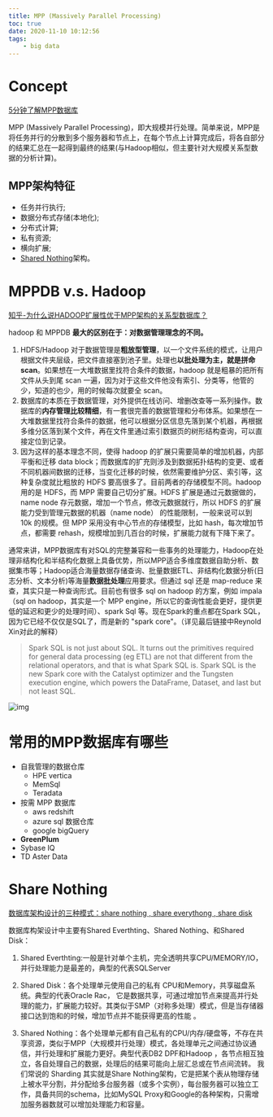 ```yaml
---
title: MPP (Massively Parallel Processing)
toc: true
date: 2020-11-10 10:12:56
tags:
	- big data
---
```


# Concept

[5分钟了解MPP数据库](https://zhuanlan.zhihu.com/p/148621151)

MPP (Massively Parallel Processing)，即大规模并行处理。简单来说，MPP是将任务并行的分散到多个服务器和节点上，在每个节点上计算完成后，将各自部分的结果汇总在一起得到最终的结果(与Hadoop相似，但主要针对大规模关系型数据的分析计算)。

## MPP架构特征

- 任务并行执行;
- 数据分布式存储(本地化);
- 分布式计算;
- 私有资源;
- 横向扩展;
- [Shared Nothing](#share-nothing)架构。

# MPPDB v.s. Hadoop

[知乎-为什么说HADOOP扩展性优于MPP架构的关系型数据库？](https://www.zhihu.com/question/22799482/answer/81615602)

hadoop 和 MPPDB **最大的区别在于：对数据管理理念的不同。** 

1. HDFS/Hadoop 对于数据管理是**粗放型管理**，以一个文件系统的模式，让用户根据文件夹层级，把文件直接塞到池子里。处理也**以批处理为主，就是拼命 scan**。如果想在一大堆数据里找符合条件的数据，hadoop 就是粗暴的把所有文件从头到尾 scan 一遍，因为对于这些文件他没有索引、分类等，他管的少，知道的也少，用的时候每次就要全 scan。
2. 数据库的本质在于数据管理，对外提供在线访问、增删改查等一系列操作。数据库的**内存管理比较精细**，有一套很完善的数据管理和分布体系。如果想在一大堆数据里找符合条件的数据，他可以根据分区信息先落到某个机器，再根据多维分区落到某个文件，再在文件里通过索引数据页的树形结构查询，可以直接定位到记录。
3. 因为这样的基本理念不同，使得 hadoop 的扩展只需要简单的增加机器，内部平衡和迁移 data block；而数据库的扩充则涉及到数据拓扑结构的变更、或者不同机器间数据的迁移，当变化迁移的时候，依然需要维护分区、索引等，这种复杂度就比粗放的 HDFS 要高很多了。目前两者的存储模型不同。hadoop 用的是 HDFS，而 MPP 需要自己切分扩展。HDFS 扩展是通过元数据做的，name node 存元数据，增加一个节点，修改元数据就行，所以 HDFS 的扩展能力受到管理元数据的机器（name node） 的性能限制，一般来说可以到 10k 的规模。但 MPP 采用没有中心节点的存储模型，比如 hash，每次增加节点，都需要 rehash，规模增加到几百台的时候，扩展能力就有下降下来了。

通常来讲，MPP数据库有对SQL的完整兼容和一些事务的处理能力，Hadoop在处理非结构化和半结构化数据上具备优势，所以MPP适合多维度数据自助分析、数据集市等；Hadoop适合海量数据存储查询、批量数据ETL、非结构化数据分析(日志分析、文本分析)等海量**数据批处理**应用要求。但通过 sql 还是 map-reduce 来查，其实只是一种查询形式。目前也有很多 sql on hadoop 的方案，例如 impala （sql on hadoop，其实是一个 MPP engine，所以它的查询性能会更好，提供更低的延迟和更少的处理时间）、spark Sql 等。现在Spark的重点都在Spark SQL，因为它已经不仅仅是SQL了，而是新的 "spark core"。（详见最后链接中Reynold Xin对此的解释）

> Spark SQL is not just about SQL. It turns out the primitives required for general data processing (eg ETL) are not that different from the relational operators, and that is what Spark SQL is. Spark SQL is the new Spark core with the Catalyst optimizer and the Tungsten execution engine, which powers the DataFrame, Dataset, and last but not least SQL.



![img](https://pic2.zhimg.com/80/v2-2195887a063e35952ffb9c94d3e18755_720w.jpg)

# 常用的MPP数据库有哪些

- 自我管理的数据仓库
  - HPE vertica
  - MemSql
  - Teradata
- 按需 MPP 数据库
  - aws redshift
  - azure sql 数据仓库
  - google bigQuery
- **GreenPlum**
- Sybase IQ
- TD Aster Data

# Share Nothing<a name="share-nothing" />

[数据库架构设计的三种模式：share nothing , share everythong , share disk](https://www.cnblogs.com/kzwrcom/p/6397709.html)

数据库构架设计中主要有Shared Everthting、Shared Nothing、和Shared Disk：

1. Shared Everthting:一般是针对单个主机，完全透明共享CPU/MEMORY/IO，并行处理能力是最差的，典型的代表SQLServer

2. Shared Disk：各个处理单元使用自己的私有 CPU和Memory，共享磁盘系统。典型的代表Oracle Rac， 它是数据共享，可通过增加节点来提高并行处理的能力，扩展能力较好。其类似于SMP（对称多处理）模式，但是当存储器接口达到饱和的时候，增加节点并不能获得更高的性能 。
3. Shared Nothing：各个处理单元都有自己私有的CPU/内存/硬盘等，不存在共享资源，类似于MPP（大规模并行处理）模式，各处理单元之间通过协议通信，并行处理和扩展能力更好。典型代表DB2 DPF和Hadoop ，各节点相互独立，各自处理自己的数据，处理后的结果可能向上层汇总或在节点间流转。
   我们常说的 Sharding 其实就是Share Nothing架构，它是把某个表从物理存储上被水平分割，并分配给多台服务器（或多个实例），每台服务器可以独立工作，具备共同的schema，比如MySQL Proxy和Google的各种架构，只需增加服务器数就可以增加处理能力和容量。

